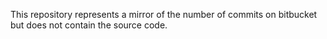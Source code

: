 This repository represents a mirror of the number of commits on bitbucket but does not contain the source code.
